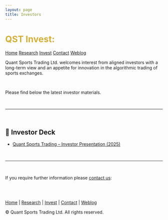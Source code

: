 ```yaml
---
layout: page
title: Investors
---
```


<div class="flex flex-wrap items-center justify-between mb-8">
  <h1 class="text-4xl font-bold" style="color: #D4AF37;">QST Invest:</h1>
  <div class="flex flex-wrap justify-end gap-4 mt-4 sm:mt-0">
    <a href="/" class="button-link">Home</a>
    <a href="/research" class="button-link">Research</a>
    <a href="/investors" class="button-link">Invest</a>
    <a href="/contact" class="button-link">Contact</a>
    <a href="/weblog" class="button-link">Weblog</a>
  </div>
</div>

Quant Sports Trading Ltd. welcomes interest from aligned investors with a long-term view and an appetite for innovation in the algorithmic trading of sports exchanges.

<br>

Please find below the latest investor materials.

<br>

---

<br>

## 📄 Investor Deck

<div class="mt-6 mb-10">

- [Quant Sports Trading – Investor Presentation (2025)](/docs/qst-investor-deck.pdf)

</div>

<br>

---

<br>

If you require further information please [contact us](/contact):

<br><br>

<div class="text-center text-sm text-gray-400 mt-8">
  <p>
    <a href="/" class="hover:underline">Home</a> |
    <a href="/research" class="hover:underline">Research</a> |
    <a href="/investors" class="hover:underline">Invest</a> |
    <a href="/contact" class="hover:underline">Contact</a> |
    <a href="/weblog" class="hover:underline">Weblog</a>
  </p>
  <p class="mt-4">&copy; Quant Sports Trading Ltd. All rights reserved.</p>
</div>
